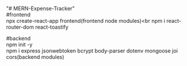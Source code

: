 "# MERN-Expense-Tracker"<br>
#frontend<br>
npx create-react-app frontend(frontend node modules)<br
npm i react-router-dom react-toastify<br>

#backend<br>
npm init -y<br>
npm i express jsonwebtoken bcrypt body-parser dotenv mongoose joi cors(backend modules)
